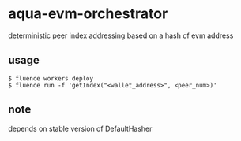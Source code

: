 # aqua-evm-orchestrator
deterministic peer index addressing based on a hash of evm address

## usage
```
$ fluence workers deploy
$ fluence run -f 'getIndex("<wallet_address>", <peer_num>)'
```

## note
depends on stable version of DefaultHasher